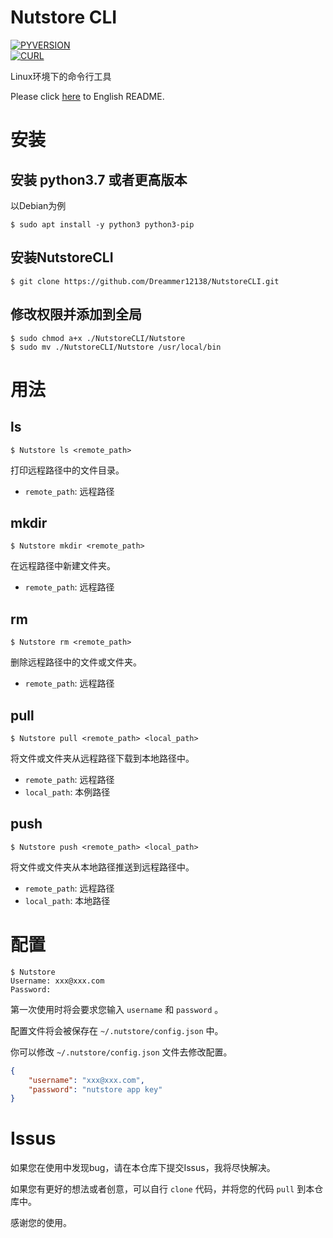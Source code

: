 <h1>Nutstore CLI</h1>

[![PYVERSION](https://img.shields.io/badge/Python-3.7.3-blue)](https://www.python.org)  
[![CURL](https://img.shields.io/badge/cURL-green)](http://curl.haxx.se)

Linux环境下的命令行工具

Please click [here](/) to English README.

# 安装

<h2>安装 python3.7 或者更高版本</h2>

以Debian为例

```shell
$ sudo apt install -y python3 python3-pip
```

<h2>安装NutstoreCLI</h2>

```shell
$ git clone https://github.com/Dreammer12138/NutstoreCLI.git
```

<h2>修改权限并添加到全局</h2>

```shell
$ sudo chmod a+x ./NutstoreCLI/Nutstore
$ sudo mv ./NutstoreCLI/Nutstore /usr/local/bin
```

# 用法

<h2>ls</h2>

```shell
$ Nutstore ls <remote_path>
```

打印远程路径中的文件目录。

- `remote_path`: 远程路径

<h2>mkdir</h2>

```shell
$ Nutstore mkdir <remote_path>
```

在远程路径中新建文件夹。

- `remote_path`: 远程路径

<h2>rm</h2>

```shell
$ Nutstore rm <remote_path>
```

删除远程路径中的文件或文件夹。

- `remote_path`: 远程路径

<h2>pull</h2>

```shell
$ Nutstore pull <remote_path> <local_path>
```

将文件或文件夹从远程路径下载到本地路径中。

- `remote_path`: 远程路径
- `local_path`: 本例路径

<h2>push</h2>

```shell
$ Nutstore push <remote_path> <local_path>
```

将文件或文件夹从本地路径推送到远程路径中。

- `remote_path`: 远程路径
- `local_path`: 本地路径

# 配置

```shell
$ Nutstore
Username: xxx@xxx.com
Password: 
```

第一次使用时将会要求您输入 `username` 和 `password` 。

配置文件将会被保存在 `~/.nutstore/config.json` 中。

你可以修改 `~/.nutstore/config.json` 文件去修改配置。

```json
{
    "username": "xxx@xxx.com",
    "password": "nutstore app key"
}
```

# Issus

如果您在使用中发现bug，请在本仓库下提交Issus，我将尽快解决。

如果您有更好的想法或者创意，可以自行 `clone` 代码，并将您的代码 `pull` 到本仓库中。

感谢您的使用。